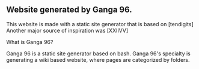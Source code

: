 ## Website generated by Ganga 96.

This website is made with a static site generator that is based on [tendigits]
Another major source of inspiration was [XXIIVV]


What is Ganga 96?

Ganga 96 is a static site generator based on bash. Ganga 96's specialty is generating a wiki based website, where pages are categorized by folders.


